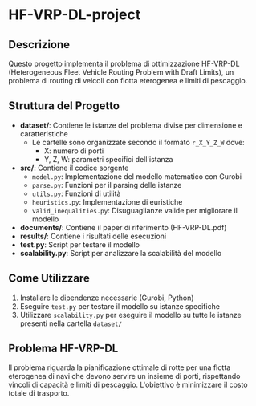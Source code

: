 # HF-VRP-DL-project

## Descrizione
Questo progetto implementa il problema di ottimizzazione HF-VRP-DL (Heterogeneous Fleet Vehicle Routing Problem with Draft Limits), un problema di routing di veicoli con flotta eterogenea e limiti di pescaggio.

## Struttura del Progetto
- **dataset/**: Contiene le istanze del problema divise per dimensione e caratteristiche
  - Le cartelle sono organizzate secondo il formato `r_X_Y_Z_W` dove:
    - X: numero di porti
    - Y, Z, W: parametri specifici dell'istanza
- **src/**: Contiene il codice sorgente
  - `model.py`: Implementazione del modello matematico con Gurobi
  - `parse.py`: Funzioni per il parsing delle istanze
  - `utils.py`: Funzioni di utilità
  - `heuristics.py`: Implementazione di euristiche
  - `valid_inequalities.py`: Disuguaglianze valide per migliorare il modello
- **documents/**: Contiene il paper di riferimento (HF-VRP-DL.pdf)
- **results/**: Contiene i risultati delle esecuzioni
- **test.py**: Script per testare il modello
- **scalability.py**: Script per analizzare la scalabilità del modello

## Come Utilizzare
1. Installare le dipendenze necessarie (Gurobi, Python)
2. Eseguire `test.py` per testare il modello su istanze specifiche
3. Utilizzare `scalability.py` per eseguire il modello su tutte le istanze presenti nella cartella `dataset/`

## Problema HF-VRP-DL
Il problema riguarda la pianificazione ottimale di rotte per una flotta eterogenea di navi che devono servire un insieme di porti, rispettando vincoli di capacità e limiti di pescaggio. L'obiettivo è minimizzare il costo totale di trasporto.